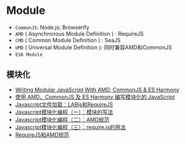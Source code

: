 # Module

- `CommonJS`: Node.js; Browserify
- `AMD` ( Asynchronous Module Definition ) : RequireJS
- `CMD` ( Common Module Definition ) : SeaJS
- `UMD` ( Universal Module Definition ): 同时兼容AMD和CommonJS
- `ES6 Module`


## 模块化
- [Writing Modular JavaScript With AMD, CommonJS & ES Harmony](https://addyosmani.com/writing-modular-js/)
- [使用 AMD、CommonJS 及 ES Harmony 编写模块化的 JavaScript](http://justineo.github.io/singles/writing-modular-js/)
- [Javascript文件加载：LABjs和RequireJS](http://www.ruanyifeng.com/blog/2011/10/javascript_loading.html)
- [Javascript模块化编程（一）：模块的写法](http://www.ruanyifeng.com/blog/2012/10/javascript_module.html)
- [Javascript模块化编程（二）：AMD规范](http://www.ruanyifeng.com/blog/2012/10/asynchronous_module_definition.html)
- [Javascript模块化编程（三）：require.js的用法](http://www.ruanyifeng.com/blog/2012/11/require_js.html)
- [RequireJS和AMD规范](http://javascript.ruanyifeng.com/tool/requirejs.html)
